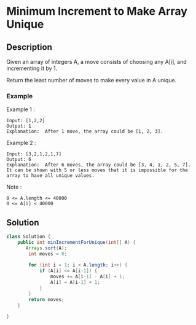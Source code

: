 # Minimum Increment to Make Array Unique

## Description
Given an array of integers A, a move consists of choosing any A[i], and incrementing it by 1.

Return the least number of moves to make every value in A unique.

### Example
Example 1 :
```
Input: [1,2,2]
Output: 1
Explanation:  After 1 move, the array could be [1, 2, 3].
```

Example 2 :
```
Input: [3,2,1,2,1,7]
Output: 6
Explanation:  After 6 moves, the array could be [3, 4, 1, 2, 5, 7].
It can be shown with 5 or less moves that it is impossible for the array to have all unique values.
```

Note :
```
0 <= A.length <= 40000
0 <= A[i] < 40000
```

## Solution
```java
class Solution {
    public int minIncrementForUnique(int[] A) {
       Arrays.sort(A);
        int moves = 0;
        
        for (int i = 1; i < A.length; i++) {
            if (A[i] <= A[i-1]) {
                moves += A[i-1] - A[i] + 1;
                A[i] = A[i-1] + 1;
            }
        }
        return moves;
    }
    
}
```